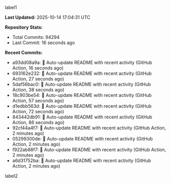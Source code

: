 
label1 
<!-- ACTIVITY_START -->
**Last Updated:** 2025-10-14 17:04:31 UTC

**Repository Stats:**
- Total Commits: 94294
- Last Commit: 16 seconds ago

**Recent Commits:**
- a93dd08a9a: 🤖 Auto-update README with recent activity (GitHub Action, 16 seconds ago)
- 693162e232: 🤖 Auto-update README with recent activity (GitHub Action, 27 seconds ago)
- 5daf56bac0: 🤖 Auto-update README with recent activity (GitHub Action, 38 seconds ago)
- 18c903be54: 🤖 Auto-update README with recent activity (GitHub Action, 57 seconds ago)
- d1edbb563d: 🤖 Auto-update README with recent activity (GitHub Action, 72 seconds ago)
- 843442db91: 🤖 Auto-update README with recent activity (GitHub Action, 86 seconds ago)
- 92cf44a4f7: 🤖 Auto-update README with recent activity (GitHub Action, 2 minutes ago)
- 05299300de: 🤖 Auto-update README with recent activity (GitHub Action, 2 minutes ago)
- f922ab88f7: 🤖 Auto-update README with recent activity (GitHub Action, 2 minutes ago)
- a6d31752ba: 🤖 Auto-update README with recent activity (GitHub Action, 2 minutes ago)
<!-- ACTIVITY_END -->

label2
